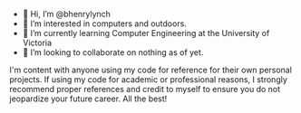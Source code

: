 - 👋 Hi, I’m @bhenrylynch
- 👀 I’m interested in computers and outdoors.
- 🌱 I’m currently learning Computer Engineering at the University of Victoria
- 💞️ I’m looking to collaborate on nothing as of yet.

I'm content with anyone using my code for reference for their own personal projects. If using my code for academic or professional reasons, I strongly recommend proper references and credit to myself to ensure you do not jeopardize your future career. All the best!
